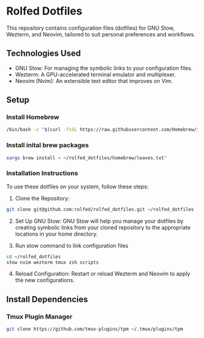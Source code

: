 # Rolfed Dotfiles
This repository contains configuration files (dotfiles) for GNU Stow, Wezterm, and Neovim, tailored to suit personal preferences and workflows.

## Technologies Used
- GNU Stow: For managing the symbolic links to your configuration files.
- Wezterm: A GPU-accelerated terminal emulator and multiplexer.
- Neovim (Nvim): An extensible text editor that improves on Vim.

## Setup
### Install Homebrew
```bash
/bin/bash -c "$(curl -fsSL https://raw.githubusercontent.com/Homebrew/install/HEAD/install.sh)"
```

### Install inital brew packages
```bash
xargs brew install < ~/rolfed_dotfiles/homebrew/leaves.txt" 
```
### Installation Instructions
To use these dotfiles on your system, follow these steps:

1. Clone the Repository:
```bash
git clone git@github.com:rolfed/rolfed_dotfiles.git ~/rolfed_dotfiles
```

2. Set Up GNU Stow:
GNU Stow will help you manage your dotfiles by creating symbolic links from your cloned repository to the appropriate locations in your home directory.

3. Run stow command to link configuration files
```bash
cd ~/rolfed_dotfiles
stow nvim wezterm tmux zsh scripts
```
4. Reload Configuration:
Restart or reload Wezterm and Neovim to apply the new configurations.


## Install Dependencies

### Tmux Plugin Manager
```bash
git clone https://github.com/tmux-plugins/tpm ~/.tmux/plugins/tpm
```


